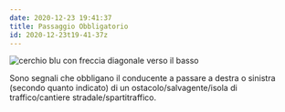 ```yaml
---
date: 2020-12-23 19:41:37
title: Passaggio Obbligatorio
id: 2020-12-23t19-41-37z
---
```


![cerchio blu con freccia diagonale verso il
basso](./images/passaggio-obbligatorio.png)

Sono segnali che obbligano il conducente a passare a destra o sinistra (secondo
quanto indicato) di un ostacolo/salvagente/isola di traffico/cantiere
stradale/spartitraffico.

